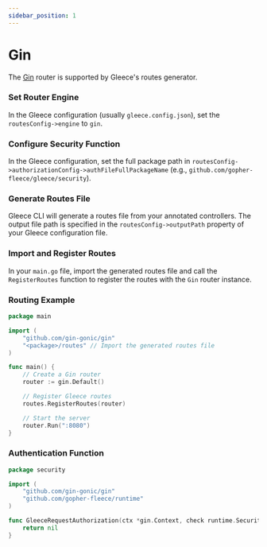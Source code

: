 ```yaml
---
sidebar_position: 1
---
```


# Gin

The [Gin](https://github.com/gin-gonic/gin) router is supported by Gleece's routes generator.


### Set Router Engine
In the Gleece configuration (usually `gleece.config.json`), set the `routesConfig->engine` to `gin`.

### Configure Security Function
In the Gleece configuration, set the full package path in `routesConfig->authorizationConfig->authFileFullPackageName` (e.g., `github.com/gopher-fleece/gleece/security`).

### Generate Routes File 
Gleece CLI will generate a routes file from your annotated controllers. The output file path is specified in the `routesConfig->outputPath` property of your Gleece configuration file.

### Import and Register Routes
In your `main.go` file, import the generated routes file and call the `RegisterRoutes` function to register the routes with the `Gin` router instance.

### Routing Example
```go
package main

import (
    "github.com/gin-gonic/gin"
    "<package>/routes" // Import the generated routes file
)

func main() {
    // Create a Gin router
    router := gin.Default()

    // Register Gleece routes
    routes.RegisterRoutes(router)

    // Start the server
    router.Run(":8080")
}
```

### Authentication Function
```go
package security

import (
    "github.com/gin-gonic/gin"
    "github.com/gopher-fleece/runtime"
)

func GleeceRequestAuthorization(ctx *gin.Context, check runtime.SecurityCheck) *runtime.SecurityError {
    return nil
}
```